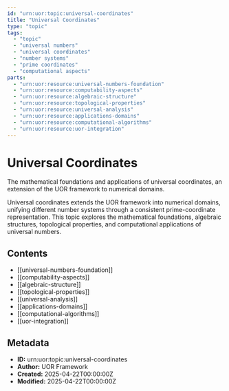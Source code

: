 ```yaml
---
id: "urn:uor:topic:universal-coordinates"
title: "Universal Coordinates"
type: "topic"
tags:
  - "topic"
  - "universal numbers"
  - "universal coordinates"
  - "number systems"
  - "prime coordinates"
  - "computational aspects"
parts:
  - "urn:uor:resource:universal-numbers-foundation"
  - "urn:uor:resource:computability-aspects"
  - "urn:uor:resource:algebraic-structure"
  - "urn:uor:resource:topological-properties"
  - "urn:uor:resource:universal-analysis"
  - "urn:uor:resource:applications-domains"
  - "urn:uor:resource:computational-algorithms"
  - "urn:uor:resource:uor-integration"
---
```


# Universal Coordinates

The mathematical foundations and applications of universal coordinates, an extension of the UOR framework to numerical domains.

Universal coordinates extends the UOR framework into numerical domains, unifying different number systems through a consistent prime-coordinate representation. This topic explores the mathematical foundations, algebraic structures, topological properties, and computational applications of universal numbers.

## Contents

- [[universal-numbers-foundation]]
- [[computability-aspects]]
- [[algebraic-structure]]
- [[topological-properties]]
- [[universal-analysis]]
- [[applications-domains]]
- [[computational-algorithms]]
- [[uor-integration]]

## Metadata

- **ID:** urn:uor:topic:universal-coordinates
- **Author:** UOR Framework
- **Created:** 2025-04-22T00:00:00Z
- **Modified:** 2025-04-22T00:00:00Z
